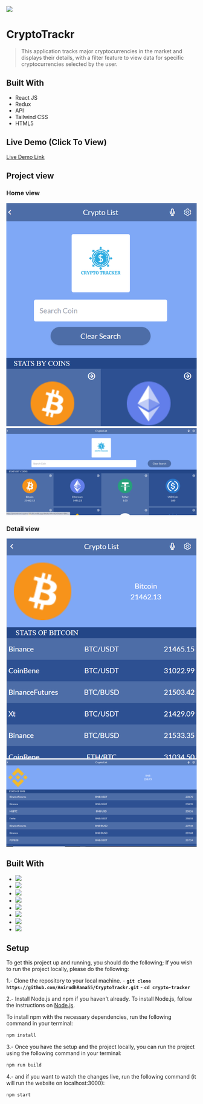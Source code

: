 ![](https://img.shields.io/badge/Anirudh-yellow)

# CryptoTrackr

> This application tracks major cryptocurrencies in the market and displays their details, with a filter feature to view data for specific cryptocurrencies selected by the user.

## Built With

- React JS
- Redux
- API
- Tailwind CSS
- HTML5

## Live Demo (Click To View)

[Live Demo Link](https://crypto-tracker-rito.netlify.app/)

>
>
## Project view
 ### Home view 
![Mobile Home](./screen/HomeMobile.PNG)
![Desktop Home](./screen/HomeDesktop.PNG)
### Detail view
![Detail Mobile](./screen/MobileDetailPage.PNG)
![Detail Desktop](./screen/DesktopDetailPage.PNG)

## Built With

- ![](https://img.shields.io/badge/Github-blueviolet)
- ![](https://img.shields.io/badge/Javascript-blue)
- ![](https://img.shields.io/badge/HTML5-purple) 
- ![](https://img.shields.io/badge/Tailwind-CSS-blue) 
- ![](https://img.shields.io/badge/API-black)
- ![](https://img.shields.io/badge/JSON-violet)
- ![](https://img.shields.io/badge/REACT-blue)
- ![](https://img.shields.io/badge/REDUX-blue)


## Setup

To get this project up and running, you should do the following;
If you wish to run the project locally, please do the following:

1.- Clone the repository to your local machine.
    - **`git clone https://github.com/AnirudhRana55/CryptoTrackr.git`**
    - **`cd crypto-tracker`**

2.- Install Node.js and npm if you haven't already.
   To install Node.js, follow the instructions on [Node.js](https://nodejs.org/en/).
   
   To install npm with the necessary dependencies, run the following command in your terminal:
   ``` bash
   npm install 
   ```

3.- Once you have the setup and the project locally, you can run the project using the following command in your terminal:
``` bash
npm run build
```
4.- and if you want to watch the changes live, run the following command (it will run the website on localhost:3000):
``` bash
npm start
```
